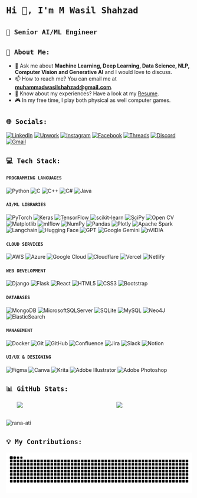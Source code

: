 # ```Hi 👋, I'm M Wasil Shahzad```
## ```🤖 Senior AI/ML Engineer```

## ```💫 About Me:```
- 💬 Ask me about **Machine Learning, Deep Learning, Data Science, NLP, Computer Vision and Generative AI** and I would love to discuss.
- 📫 How to reach me? You can email me at **muhammadwasilshahzad@gmail.com**.
- 📄 Know about my experiences? Have a look at my [Resume](https://teal-betteanne-37.tiiny.site).
- 🎮 In my free time, I play both physical as well computer games. 

## ```🌐 Socials:```
[![LinkedIn](https://img.shields.io/badge/LinkedIn-%230077B5.svg?logo=linkedin&logoColor=white)](https://www.linkedin.com/in/m-wasil-shahzad-77141b18b/) [![Upwork](https://img.shields.io/badge/Upwork-6FDA44?logo=upwork&logoColor=fff)](https://www.upwork.com/freelancers/~01c179ecae4f468f98?mp_source=share) [![Instagram](https://img.shields.io/badge/Instagram-%23E4405F.svg?logo=Instagram&logoColor=white)](https://www.instagram.com/ranawasilshahzad/) [![Facebook](https://img.shields.io/badge/Facebook-%231877F2.svg?logo=Facebook&logoColor=white)](https://www.facebook.com/wasilshahzad.shahzad.9) [![Threads](https://img.shields.io/badge/Threads-000000?logo=Threads&logoColor=white)](https://www.threads.net/@ranawasilshahzad) [![Discord](https://img.shields.io/badge/Discord-%235865F2.svg?&logo=discord&logoColor=white)](http://Discordapp.com/users/345578372811718668) [![Gmail](https://img.shields.io/badge/Gmail-D14836?logo=gmail&logoColor=white)](muhammadwasilshahzad@gmail.com) 

## ```💻 Tech Stack:```
#### ```PROGRAMMING LANGUAGES```
![Python](https://img.shields.io/badge/python-3670A0?style=for-the-badge&logo=python&logoColor=ffdd54) ![C](https://img.shields.io/badge/c-%2300599C.svg?style=for-the-badge&logo=c&logoColor=white) 	![C++](https://img.shields.io/badge/c++-%2300599C.svg?style=for-the-badge&logo=c%2B%2B&logoColor=white) ![C#](https://img.shields.io/badge/c%23-%23239120.svg?style=for-the-badge&logo=csharp&logoColor=white) ![Java](https://img.shields.io/badge/java-%23ED8B00.svg?style=for-the-badge&logo=openjdk&logoColor=white) 

#### ```AI/ML LIBRARIES```
![PyTorch](https://img.shields.io/badge/PyTorch-%23EE4C2C.svg?style=for-the-badge&logo=PyTorch&logoColor=white) ![Keras](https://img.shields.io/badge/Keras-%23D00000.svg?style=for-the-badge&logo=Keras&logoColor=white) ![TensorFlow](https://img.shields.io/badge/TensorFlow-%23FF6F00.svg?style=for-the-badge&logo=TensorFlow&logoColor=white) ![scikit-learn](https://img.shields.io/badge/scikit--learn-%23F7931E.svg?style=for-the-badge&logo=scikit-learn&logoColor=white) ![SciPy](https://img.shields.io/badge/SciPy-%230C55A5.svg?style=for-the-badge&logo=scipy&logoColor=%white) ![Open CV](https://img.shields.io/badge/OpenCV-27338e?style=for-the-badge&logo=OpenCV&logoColor=white) ![Matplotlib](https://img.shields.io/badge/Matplotlib-%23ffffff.svg?style=for-the-badge&logo=Matplotlib&logoColor=black) ![mlflow](https://img.shields.io/badge/mlflow-%23d9ead3.svg?style=for-the-badge&logo=numpy&logoColor=blue) ![NumPy](https://img.shields.io/badge/numpy-%23013243.svg?style=for-the-badge&logo=numpy&logoColor=white) ![Pandas](https://img.shields.io/badge/pandas-%23150458.svg?style=for-the-badge&logo=pandas&logoColor=white) ![Plotly](https://img.shields.io/badge/Plotly-%233F4F75.svg?style=for-the-badge&logo=plotly&logoColor=white) ![Apache Spark](https://img.shields.io/badge/Apache%20Spark-FDEE21?style=flat-square&logo=apachespark&logoColor=black) ![Langchain](https://img.shields.io/badge/langchain-1C3C3C?style=for-the-badge&logo=langchain&logoColor=white) ![Hugging Face](https://img.shields.io/badge/-HuggingFace-FDEE21?style=for-the-badge&logo=HuggingFace&logoColor=black) ![GPT](	https://img.shields.io/badge/ChatGPT-74aa9c?style=for-the-badge&logo=openai&logoColor=white) ![Google Gemini](https://img.shields.io/badge/Google%20Gemini-8E75B2?style=for-the-badge&logo=googlegemini&logoColor=white) ![nVIDIA](https://img.shields.io/badge/cuda-000000.svg?style=for-the-badge&logo=nVIDIA&logoColor=green) 

#### ```CLOUD SERVICES```
![AWS](https://img.shields.io/badge/AWS-%23FF9900.svg?style=for-the-badge&logo=amazon-aws&logoColor=white) ![Azure](https://img.shields.io/badge/azure-%230072C6.svg?style=for-the-badge&logo=microsoftazure&logoColor=white) ![Google Cloud](https://img.shields.io/badge/GoogleCloud-%234285F4.svg?style=for-the-badge&logo=google-cloud&logoColor=white) ![Cloudflare](https://img.shields.io/badge/Cloudflare-F38020?style=for-the-badge&logo=Cloudflare&logoColor=white) ![Vercel](https://img.shields.io/badge/vercel-%23000000.svg?style=for-the-badge&logo=vercel&logoColor=white) ![Netlify](https://img.shields.io/badge/netlify-%23000000.svg?style=for-the-badge&logo=netlify&logoColor=#00C7B7) 

#### ```WEB DEVELOPMENT```
![Django](https://img.shields.io/badge/django-%23092E20.svg?style=for-the-badge&logo=django&logoColor=white) ![Flask](https://img.shields.io/badge/flask-%23000.svg?style=for-the-badge&logo=flask&logoColor=white) ![React](https://img.shields.io/badge/react-%2320232a.svg?style=for-the-badge&logo=react&logoColor=%2361DAFB) ![HTML5](https://img.shields.io/badge/html5-%23E34F26.svg?style=for-the-badge&logo=html5&logoColor=white) ![CSS3](https://img.shields.io/badge/css3-%231572B6.svg?style=for-the-badge&logo=css3&logoColor=white) 	![Bootstrap](https://img.shields.io/badge/bootstrap-%238511FA.svg?style=for-the-badge&logo=bootstrap&logoColor=white)

#### ```DATABASES```
![MongoDB](https://img.shields.io/badge/MongoDB-%234ea94b.svg?style=for-the-badge&logo=mongodb&logoColor=white) ![MicrosoftSQLServer](https://img.shields.io/badge/Microsoft%20SQL%20Server-CC2927?style=for-the-badge&logo=microsoft%20sql%20server&logoColor=white) ![SQLite](https://img.shields.io/badge/sqlite-%2307405e.svg?style=for-the-badge&logo=sqlite&logoColor=white) ![MySQL](https://img.shields.io/badge/mysql-4479A1.svg?style=for-the-badge&logo=mysql&logoColor=white) ![Neo4J](https://img.shields.io/badge/Neo4j-008CC1?style=for-the-badge&logo=neo4j&logoColor=white)  ![ElasticSearch](https://img.shields.io/badge/-ElasticSearch-005571?style=for-the-badge&logo=elasticsearch)

#### ```MANAGEMENT```
![Docker](https://img.shields.io/badge/docker-%230db7ed.svg?style=for-the-badge&logo=docker&logoColor=white) ![Git](https://img.shields.io/badge/git-%23F05033.svg?style=for-the-badge&logo=git&logoColor=white) ![GitHub](https://img.shields.io/badge/github-%23121011.svg?style=for-the-badge&logo=github&logoColor=white) ![Confluence](https://img.shields.io/badge/confluence-%23172BF4.svg?style=for-the-badge&logo=confluence&logoColor=white) ![Jira](https://img.shields.io/badge/jira-%230A0FFF.svg?style=for-the-badge&logo=jira&logoColor=white) ![Slack](https://img.shields.io/badge/Slack-4A154B?style=for-the-badge&logo=slack&logoColor=white) 	![Notion](https://img.shields.io/badge/Notion-%23000000.svg?style=for-the-badge&logo=notion&logoColor=white) 

#### ```UI/UX & DESIGNING```
![Figma](https://img.shields.io/badge/figma-%23F24E1E.svg?style=for-the-badge&logo=figma&logoColor=white) ![Canva](https://img.shields.io/badge/Canva-%2300C4CC.svg?style=for-the-badge&logo=Canva&logoColor=white) ![Krita](https://img.shields.io/badge/Krita-203759?style=for-the-badge&logo=krita&logoColor=EEF37B) ![Adobe Illustrator](https://img.shields.io/badge/adobe%20illustrator-%23FF9A00.svg?style=for-the-badge&logo=adobe%20illustrator&logoColor=white) 	![Adobe Photoshop](https://img.shields.io/badge/adobe%20photoshop-%2331A8FF.svg?style=for-the-badge&logo=adobe%20photoshop&logoColor=white)

## ```📊 GitHub Stats:```

<div style="display: flex; justify-content: center;">
  <img src="https://github-readme-streak-stats.herokuapp.com/?user=RANA-ATI&theme=dark&hide_border=false" style="width:49%;" />&nbsp&nbsp&nbsp&nbsp&nbsp&nbsp
  <img src="https://github-readme-stats.vercel.app/api/top-langs?username=rana-ati&show_icons=true&locale=en&layout=compact&theme=dark" style="width: 35%;" />
</div>
<br>
<p align="left"> <img src="https://komarev.com/ghpvc/?username=rana-ati&label=Profile%20views&color=0e75b6&style=flat" alt="rana-ati" /> </p>


<!--<p align="left"> <a href="https://github.com/ryo-ma/github-profile-trophy" ><img src="https://github-profile-trophy.vercel.app/?username=rana-ati" alt="rana-ati" /></a> </p>-->

<!--<p>&nbsp;<img align="center" src="https://github-readme-stats.vercel.app/api?username=rana-ati&show_icons=true&locale=en" alt="rana-ati" /></p>-->

## ```💡 My Contributions:```
<img src="https://raw.githubusercontent.com/RANA-ATI/RANA-ATI/output/snake.svg" alt="Snake animation" />




